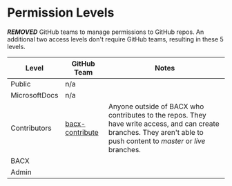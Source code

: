 # Permission Levels

***REMOVED*** GitHub teams to manage permissions to GitHub repos. An additional two access levels don't require GitHub teams, resulting in these 5 levels.

|Level   | GitHub Team  |Notes   |
|---|---|---|
| Public  |n/a   |   |
| MicrosoftDocs  |n/a  |   |
| Contributors  | [bacx-contribute](https://github.com/orgs/MicrosoftDocs/teams/bacx-contribute/members)  | Anyone outside of BACX who contributes to the repos. They have write access, and can create branches. They aren't able to push content to _master_ or _live_ branches.  |
| BACX  |   |   |
| Admin |   |   |